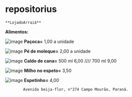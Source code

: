 # repositorius

    **LojadoArraiá**


**Alimentos:**


![image](https://github.com/Jaozinkk/repositorius/assets/135335887/fbb05404-0437-47df-be86-60e96d148e61)    **Paçoca=** 1,00 a unidade


![image](https://github.com/Jaozinkk/repositorius/assets/135335887/53d197c3-4311-4027-9271-7b25fed1b657)    **Pé de moleque=** 2,00 a unidade


![image](https://github.com/Jaozinkk/repositorius/assets/135335887/e4623ed1-c5ec-42d0-a82c-7b6965fc51c1)    **Caldo de cana=** 500 ml 6,00 ////
700 ml 9,00


![image](https://github.com/Jaozinkk/repositorius/assets/135335887/5463d5df-d212-4d7c-be4d-aaa79fc4b64f)    **Milho no espeto=** 3,50


![image](https://github.com/Jaozinkk/repositorius/assets/135335887/35387980-88c2-46f0-adf8-c953f067e605)    **Espetinho=** 4,00




            Avenida beija-flor, n°274 Campo Mourão, Paraná.

